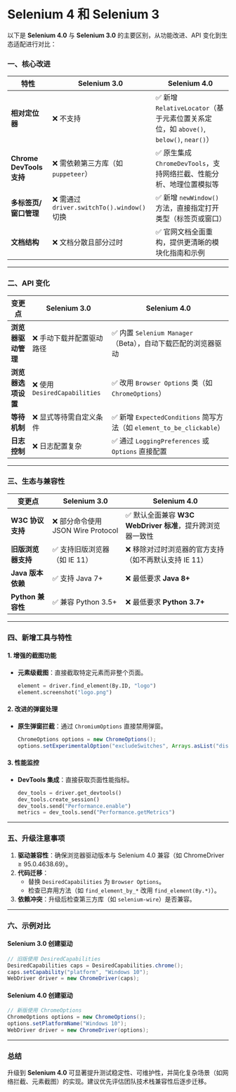 # Selenium 4 和 Selenium 3

以下是 **Selenium 4.0** 与 **Selenium 3.0** 的主要区别，从功能改进、API 变化到生态适配进行对比：

### **一、核心改进**

| **特性**                 | **Selenium 3.0**                           | **Selenium 4.0**                                             |
| ------------------------ | ------------------------------------------ | ------------------------------------------------------------ |
| **相对定位器**           | ❌ 不支持                                   | ✅ 新增 `RelativeLocator`（基于元素位置关系定位，如 `above()`, `below()`, `near()`） |
| **Chrome DevTools 支持** | ❌ 需依赖第三方库（如 `puppeteer`）         | ✅ 原生集成 `ChromeDevTools`，支持网络拦截、性能分析、地理位置模拟等 |
| **多标签页/窗口管理**    | ❌ 需通过 `driver.switchTo().window()` 切换 | ✅ 新增 `newWindow()` 方法，直接指定打开类型（标签页或窗口）  |
| **文档结构**             | ❌ 文档分散且部分过时                       | ✅ 官网文档全面重构，提供更清晰的模块化指南和示例             |

---

### **二、API 变化**
| **变更点**         | **Selenium 3.0**             | **Selenium 4.0**                                             |
| ------------------ | ---------------------------- | ------------------------------------------------------------ |
| **浏览器驱动管理** | ❌ 手动下载并配置驱动路径     | ✅ 内置 `Selenium Manager`（Beta），自动下载匹配的浏览器驱动  |
| **浏览器选项设置** | ❌ 使用 `DesiredCapabilities` | ✅ 改用 `Browser Options` 类（如 `ChromeOptions`）            |
| **等待机制**       | ❌ 显式等待需自定义条件       | ✅ 新增 `ExpectedConditions` 简写方法（如 `element_to_be_clickable`） |
| **日志控制**       | ❌ 日志配置复杂               | ✅ 通过 `LoggingPreferences` 或 `Options` 直接配置            |

---

### **三、生态与兼容性**
| **变更点**         | **Selenium 3.0**                  | **Selenium 4.0**                                          |
| ------------------ | --------------------------------- | --------------------------------------------------------- |
| **W3C 协议支持**   | ❌ 部分命令使用 JSON Wire Protocol | ✅ 默认全面兼容 **W3C WebDriver 标准**，提升跨浏览器一致性 |
| **旧版浏览器支持** | ✅ 支持旧版浏览器（如 IE 11）      | ❌ 移除对过时浏览器的官方支持（如不再默认支持 IE 11）      |
| **Java 版本依赖**  | ✅ 支持 Java 7+                    | ❌ 最低要求 **Java 8+**                                    |
| **Python 兼容性**  | ✅ 兼容 Python 3.5+                | ❌ 最低要求 **Python 3.7+**                                |

---

### **四、新增工具与特性**
#### **1. 增强的截图功能**
- **元素级截图**：直接截取特定元素而非整个页面。
  ```python
  element = driver.find_element(By.ID, "logo")
  element.screenshot("logo.png")
  ```

#### **2. 改进的弹窗处理**
- **原生弹窗拦截**：通过 `ChromiumOptions` 直接禁用弹窗。
  ```java
  ChromeOptions options = new ChromeOptions();
  options.setExperimentalOption("excludeSwitches", Arrays.asList("disable-popup-blocking"));
  ```

#### **3. 性能监控**
- **DevTools 集成**：直接获取页面性能指标。
  ```python
  dev_tools = driver.get_devtools()
  dev_tools.create_session()
  dev_tools.send("Performance.enable")
  metrics = dev_tools.send("Performance.getMetrics")
  ```

---

### **五、升级注意事项**
1. **驱动兼容性**：确保浏览器驱动版本与 Selenium 4.0 兼容（如 ChromeDriver ≥ 95.0.4638.69）。
2. **代码迁移**：
   - 替换 `DesiredCapabilities` 为 `Browser Options`。
   - 检查已弃用方法（如 `find_element_by_*` 改用 `find_element(By.*)`）。
3. **依赖冲突**：升级后检查第三方库（如 `selenium-wire`）是否兼容。

---

### **六、示例对比**
#### **Selenium 3.0 创建驱动**
```java
// 旧版使用 DesiredCapabilities
DesiredCapabilities caps = DesiredCapabilities.chrome();
caps.setCapability("platform", "Windows 10");
WebDriver driver = new ChromeDriver(caps);
```

#### **Selenium 4.0 创建驱动**
```java
// 新版使用 ChromeOptions
ChromeOptions options = new ChromeOptions();
options.setPlatformName("Windows 10");
WebDriver driver = new ChromeDriver(options);
```

---

### **总结**
升级到 **Selenium 4.0** 可显著提升测试稳定性、可维护性，并简化复杂场景（如网络拦截、元素截图）的实现。建议优先评估团队技术栈兼容性后逐步迁移。